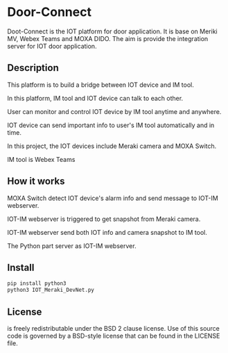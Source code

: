 Door-Connect
=====
Doot-Connect is the IOT platform for door application.
It is base on Meriki MV, Webex Teams and MOXA DIDO.
The aim is provide the integration server for IOT door application.

## Description

This platform is to build a bridge between IOT device and IM tool.

In this platform, IM tool and IOT device can talk to each other.

User can monitor and control IOT device by IM tool anytime and anywhere.

IOT device can send important info to user's IM tool automatically and in time.

In this project, the IOT devices include Meraki camera and MOXA Switch.

IM tool is Webex Teams


## How it works

MOXA Switch detect IOT device's alarm info and send message to IOT-IM webserver.

IOT-IM webserver is triggered to get snapshot from Meraki camera.

IOT-IM webserver send both IOT info and camera snapshot to IM tool.

The Python part server as IOT-IM webserver.


## Install
```bash
pip install python3
python3 IOT_Meraki_DevNet.py
```

## License

 is freely redistributable under the BSD 2 clause license. Use of
this source code is governed by a BSD-style license that can be found in the
LICENSE file.

